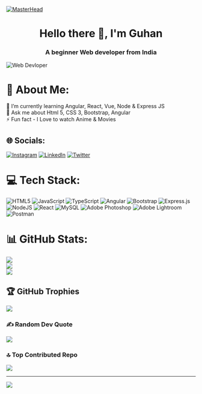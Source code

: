 [![MasterHead](https://repository-images.githubusercontent.com/588181932/e36ec678-7984-4cdd-8e4c-a3932772ff8e)](https://github.com/Guhandhanush)
<h1 align="center">Hello there 👋, I'm Guhan </h1>

<h3 align="center">A beginner Web developer from India</h3>

<img align="center" alt="Web Devloper" src="https://www.wingstechsolutions.com/wp-content/uploads/2022/03/full-stack-development.gif">

# 💫 About Me:
🌱 I’m currently learning Angular, React, Vue, Node & Express JS<br>💬 Ask me about Html 5, CSS 3, Bootstrap, Angular<br>⚡ Fun fact - I Love to watch Anime & Movies


## 🌐 Socials:
[![Instagram](https://img.shields.io/badge/Instagram-%23E4405F.svg?logo=Instagram&logoColor=white)](https://instagram.com/guhandhanush_official) [![LinkedIn](https://img.shields.io/badge/LinkedIn-%230077B5.svg?logo=linkedin&logoColor=white)](https://linkedin.com/in/Guhan) [![Twitter](https://img.shields.io/badge/Twitter-%231DA1F2.svg?logo=Twitter&logoColor=white)](https://twitter.com/erenyeager2605) 

# 💻 Tech Stack:
![HTML5](https://img.shields.io/badge/html5-%23E34F26.svg?style=for-the-badge&logo=html5&logoColor=white) ![JavaScript](https://img.shields.io/badge/javascript-%23323330.svg?style=for-the-badge&logo=javascript&logoColor=%23F7DF1E) ![TypeScript](https://img.shields.io/badge/typescript-%23007ACC.svg?style=for-the-badge&logo=typescript&logoColor=white) ![Angular](https://img.shields.io/badge/angular-%23DD0031.svg?style=for-the-badge&logo=angular&logoColor=white) ![Bootstrap](https://img.shields.io/badge/bootstrap-%23563D7C.svg?style=for-the-badge&logo=bootstrap&logoColor=white) ![Express.js](https://img.shields.io/badge/express.js-%23404d59.svg?style=for-the-badge&logo=express&logoColor=%2361DAFB) ![NodeJS](https://img.shields.io/badge/node.js-6DA55F?style=for-the-badge&logo=node.js&logoColor=white) ![React](https://img.shields.io/badge/react-%2320232a.svg?style=for-the-badge&logo=react&logoColor=%2361DAFB) ![MySQL](https://img.shields.io/badge/mysql-%2300f.svg?style=for-the-badge&logo=mysql&logoColor=white) ![Adobe Photoshop](https://img.shields.io/badge/adobephotoshop-%2331A8FF.svg?style=for-the-badge&logo=adobephotoshop&logoColor=white) ![Adobe Lightroom](https://img.shields.io/badge/Adobe%20Lightroom-31A8FF.svg?style=for-the-badge&logo=Adobe%20Lightroom&logoColor=white) ![Postman](https://img.shields.io/badge/Postman-FF6C37?style=for-the-badge&logo=postman&logoColor=white)
# 📊 GitHub Stats:
![](https://github-readme-stats.vercel.app/api?username=guhandhanush&theme=dark&hide_border=false&include_all_commits=true&count_private=true)<br/>
![](https://github-readme-streak-stats.herokuapp.com/?user=guhandhanush&theme=dark&hide_border=false)<br/>
![](https://github-readme-stats.vercel.app/api/top-langs/?username=guhandhanush&theme=dark&hide_border=false&include_all_commits=true&count_private=true&layout=compact)

## 🏆 GitHub Trophies
![](https://github-profile-trophy.vercel.app/?username=guhandhanush&theme=radical&no-frame=true&no-bg=true&margin-w=4)

### ✍️ Random Dev Quote
![](https://quotes-github-readme.vercel.app/api?type=horizontal&theme=dark)

### 🔝 Top Contributed Repo
![](https://github-contributor-stats.vercel.app/api?username=guhandhanush&limit=5&theme=dark&combine_all_yearly_contributions=true)

---
[![](https://visitcount.itsvg.in/api?id=guhandhanush&icon=7&color=11)](https://visitcount.itsvg.in)

<!-- Proudly created with GPRM ( https://gprm.itsvg.in ) -->
